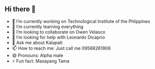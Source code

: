## Hi there 👋

- 🔭 I’m currently working on Technological Institute of the Phlippines<br/>
- 🌱 I’m currently learning everything<br/>
- 👯 I’m looking to collaborate on Owen Velasco<br/>
- 🤔 I’m looking for help with Leonardo Dicaprio<br/>
- 💬 Ask me about Kalapati<br/>
- 📫 How to reach me: Just call me 09568261906<br/>
- 😄 Pronouns: Alpha male<br/>
- ⚡ Fun fact: Masayang Tama<br/>
  
